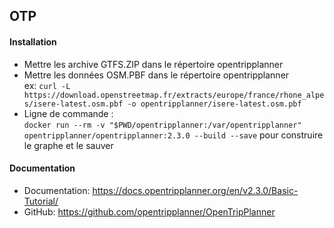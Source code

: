 ## OTP

#### Installation

- Mettre les archive GTFS.ZIP dans le répertoire opentripplanner
- Mettre les données OSM.PBF dans le répertoire opentripplanner  
ex: `curl -L https://download.openstreetmap.fr/extracts/europe/france/rhone_alpes/isere-latest.osm.pbf -o opentripplanner/isere-latest.osm.pbf`
- Ligne de commande :   
`docker run --rm -v "$PWD/opentripplanner:/var/opentripplanner" opentripplanner/opentripplanner:2.3.0 --build --save` pour construire le graphe et le sauver

#### Documentation

- Documentation: https://docs.opentripplanner.org/en/v2.3.0/Basic-Tutorial/ 
- GitHub: https://github.com/opentripplanner/OpenTripPlanner
